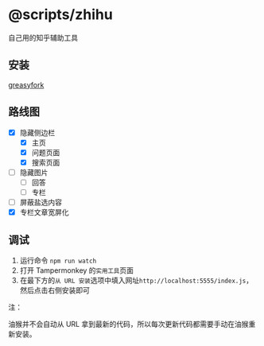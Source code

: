 # @scripts/zhihu

自己用的知乎辅助工具

## 安装

[greasyfork](https://greasyfork.org/zh-CN/scripts/437940-zhihu-utils)

## 路线图

- [x] 隐藏侧边栏
  - [x] 主页
  - [x] 问题页面
  - [x] 搜索页面
- [ ] 隐藏图片
  - [ ] 回答
  - [ ] 专栏
- [ ] 屏蔽盐选内容
- [x] 专栏文章宽屏化

## 调试

1. 运行命令 `npm run watch`
2. 打开 Tampermonkey 的`实用工具`页面
3. 在最下方的`从 URL 安装`选项中填入网址`http://localhost:5555/index.js`，然后点击右侧安装即可

注：

油猴并不会自动从 URL 拿到最新的代码，所以每次更新代码都需要手动在油猴重新安装。
